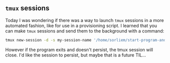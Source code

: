 ## `tmux` sessions

Today I was wondering if there was a way to launch `tmux` sessions in a more automated fashion, like for use in a provisioning script.
I learned that you can make `tmux` sessions and send them to the background with a command:

```bash
tmux new-session -d -s my-session-name '/home/sorliem/start-program-and-monitor.sh'
```

However if the program exits and doesn't persist, the tmux session will close. I'd like the session to persist, but maybe that is a future TIL...
